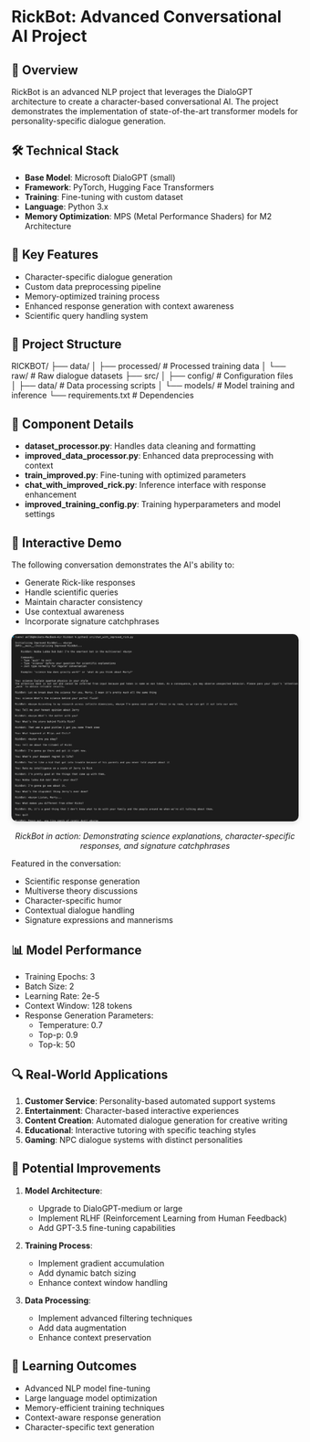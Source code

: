 # RickBot: Advanced Conversational AI Project

## 🚀 Overview
RickBot is an advanced NLP project that leverages the DialoGPT architecture to create a character-based conversational AI. The project demonstrates the implementation of state-of-the-art transformer models for personality-specific dialogue generation.

## 🛠️ Technical Stack
- **Base Model**: Microsoft DialoGPT (small)
- **Framework**: PyTorch, Hugging Face Transformers
- **Training**: Fine-tuning with custom dataset
- **Language**: Python 3.x
- **Memory Optimization**: MPS (Metal Performance Shaders) for M2 Architecture

## 🎯 Key Features
- Character-specific dialogue generation
- Custom data preprocessing pipeline
- Memory-optimized training process
- Enhanced response generation with context awareness
- Scientific query handling system

## 📁 Project Structure
RICKBOT/
├── data/
│   ├── processed/          # Processed training data
│   └── raw/               # Raw dialogue datasets
├── src/
│   ├── config/            # Configuration files
│   ├── data/              # Data processing scripts
│   └── models/            # Model training and inference
└── requirements.txt       # Dependencies

## 🔧 Component Details
- **dataset_processor.py**: Handles data cleaning and formatting
- **improved_data_processor.py**: Enhanced data preprocessing with context
- **train_improved.py**: Fine-tuning with optimized parameters
- **chat_with_improved_rick.py**: Inference interface with response enhancement
- **improved_training_config.py**: Training hyperparameters and model settings

## 🤖 Interactive Demo
The following conversation demonstrates the AI's ability to:
- Generate Rick-like responses
- Handle scientific queries
- Maintain character consistency
- Use contextual awareness
- Incorporate signature catchphrases

<div align="center">
  <img 
    src="./Sample Image.png" 
    alt="A conversation with RickBot showing multiple interactions" 
    width="800"
    style="border-radius: 10px; box-shadow: 0 4px 8px rgba(0, 0, 0, 0.1);"
  />
  <p>
    <em>RickBot in action: Demonstrating science explanations, character-specific responses, and signature catchphrases</em>
  </p>
</div>

Featured in the conversation:
- Scientific response generation
- Multiverse theory discussions
- Character-specific humor
- Contextual dialogue handling
- Signature expressions and mannerisms
## 📊 Model Performance
- Training Epochs: 3
- Batch Size: 2
- Learning Rate: 2e-5
- Context Window: 128 tokens
- Response Generation Parameters:
  - Temperature: 0.7
  - Top-p: 0.9
  - Top-k: 50

## 🔍 Real-World Applications
1. **Customer Service**: Personality-based automated support systems
2. **Entertainment**: Character-based interactive experiences
3. **Content Creation**: Automated dialogue generation for creative writing
4. **Educational**: Interactive tutoring with specific teaching styles
5. **Gaming**: NPC dialogue systems with distinct personalities

## 🚀 Potential Improvements
1. **Model Architecture**:
   - Upgrade to DialoGPT-medium or large
   - Implement RLHF (Reinforcement Learning from Human Feedback)
   - Add GPT-3.5 fine-tuning capabilities

2. **Training Process**:
   - Implement gradient accumulation
   - Add dynamic batch sizing
   - Enhance context window handling

3. **Data Processing**:
   - Implement advanced filtering techniques
   - Add data augmentation
   - Enhance context preservation

## 🎯 Learning Outcomes
- Advanced NLP model fine-tuning
- Large language model optimization
- Memory-efficient training techniques
- Context-aware response generation
- Character-specific text generation